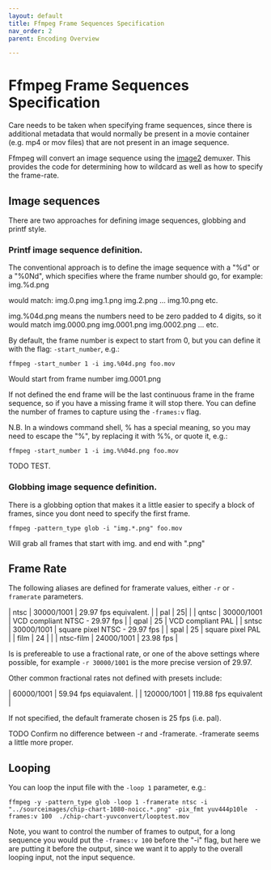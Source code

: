 ```yaml
---
layout: default
title: Ffmpeg Frame Sequences Specification
nav_order: 2
parent: Encoding Overview

---
```


# Ffmpeg Frame Sequences Specification

Care needs to be taken when specifying frame sequences, since there is additional metadata that would normally be present in a movie container (e.g. mp4 or mov files) that are not present in an image sequence.

Ffmpeg will convert an image sequence using the [image2](https://ffmpeg.org/ffmpeg-formats.html#image2-1) demuxer. This provides the code for determining how to wildcard as well as how to specify the frame-rate.

## Image sequences

There are two approaches for defining image sequences, globbing and printf style.

### Printf image sequence definition.

The conventional approach is to define the image sequence with a "%d" or a "%0Nd", which specifies where the frame number should go, for example:
img.%d.png

would match: img.0.png img.1.png img.2.png ... img.10.png etc.

img.%04d.png means the numbers need to be zero padded to 4 digits, so it would match img.0000.png img.0001.png img.0002.png ... etc.

By default, the frame number is expect to start from 0, but you can define it with the flag: `-start_number`, e.g.:
```console
ffmpeg -start_number 1 -i img.%04d.png foo.mov
```
Would start from frame number img.0001.png

If not defined the end frame will be the last continuous frame in the frame sequence, so if you have a missing frame it will stop there. 
You can define the number of frames to capture using the `-frames:v` flag.

N.B. In a windows command shell, % has a special meaning, so you may need to escape the "%", by replacing it with %%, or quote it, e.g.:
```console
ffmpeg -start_number 1 -i img.%%04d.png foo.mov
```
TODO TEST.

### Globbing image sequence definition.

There is a globbing option that makes it a little easier to specify a block of frames, since you dont need to specify the first frame.

```console
ffmpeg -pattern_type glob -i "img.*.png" foo.mov
```
Will grab all frames that start with img. and end with ".png"



## Frame Rate

The following aliases are defined for framerate values, either `-r` or `-framerate` parameters.

| ntsc | 30000/1001 | 29.97 fps equivalent. |
| pal | 25| |
| qntsc | 30000/1001 | VCD compliant NTSC - 29.97 fps |
| qpal |  25 | VCD compliant PAL |
| sntsc | 30000/1001 | square pixel NTSC - 29.97 fps  |
| spal |   25 | square pixel PAL |
| film |  24 | |
| ntsc-film |  24000/1001 |  23.98 fps |

Is is prefereable to use a fractional rate, or one of the above settings where possible, for example `-r 30000/1001` is the more precise version of 29.97. 

Other common fractional rates not defined with presets include:

| 60000/1001 | 59.94 fps equiavalent. |
| 120000/1001 | 119.88 fps equivalent |

If not specified, the default framerate chosen is 25 fps (i.e. pal).

TODO Confirm no difference between -r and -framerate. -framerate seems a little more proper.

## Looping

You can loop the input file with the `-loop 1` parameter, e.g.:
```console
ffmpeg -y -pattern_type glob -loop 1 -framerate ntsc -i "../sourceimages/chip-chart-1080-noicc.*.png" -pix_fmt yuv444p10le  -frames:v 100  ./chip-chart-yuvconvert/looptest.mov
```

Note, you want to control the number of frames to output, for a long sequence you would put the `-frames:v 100` before the "-i" flag, but here we are putting it before the output, since we want it to apply to the overall looping input, not the input sequence.

